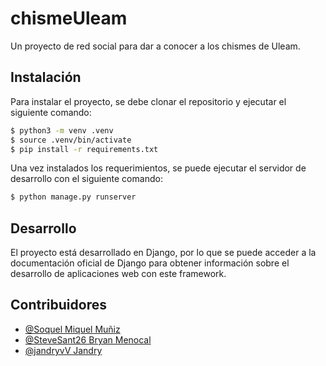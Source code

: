 # chismeUleam

Un proyecto de red social para dar a conocer a los chismes de Uleam.


## Instalación

Para instalar el proyecto, se debe clonar el repositorio y ejecutar el siguiente comando:

```bash
$ python3 -m venv .venv
$ source .venv/bin/activate
$ pip install -r requirements.txt
```

Una vez instalados los requerimientos, se puede ejecutar el servidor de desarrollo con el siguiente comando:

```bash
$ python manage.py runserver
```

## Desarrollo

El proyecto está desarrollado en Django, por lo que se puede acceder a la documentación oficial de Django para obtener información sobre el desarrollo de aplicaciones web con este framework.

## Contribuidores

- [@Soquel Miquel Muñiz](https://github.com/lesquel)
- [@SteveSant26 Bryan Menocal](https://github.com/SteveSant26)
- [@jandryvV Jandry](https://github.com/jandryvV)